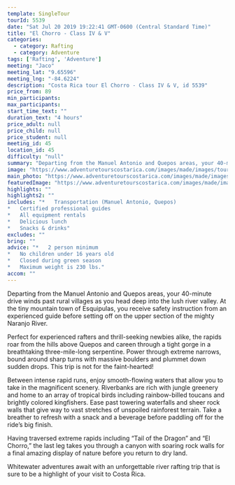 ```yaml
---
template: SingleTour
tourId: 5539
date: "Sat Jul 20 2019 19:22:41 GMT-0600 (Central Standard Time)"
title: "El Chorro - Class IV & V"
categories: 
  - category: Rafting
  - category: Adventure
tags: ['Rafting', 'Adventure']
meeting: "Jaco"
meeting_lat: "9.65596"
meeting_lng: "-84.6224"
description: "Costa Rica tour El Chorro - Class IV & V, id 5539"
price_from: 89
min_participants: 
max_participants: 
start_time_text: ""
duration_text: "4 hours"
price_adult: null
price_child: null
price_student: null
meeting_id: 45
location_id: 45
difficulty: "null"
summary: "Departing from the Manuel Antonio and Quepos areas, your 40-minute drive winds past rural villages as you head deep into the lush river valley. At the tiny mountain town of Esquipulas, you receive safety instruction from an experienced guide before setting off on the upper secti...."
image: "https://www.adventuretourscostarica.com/images/made/images/tours/Rafting/costa-rica-whitewater-rafting-tours_350_250_c1.jpg"
main_photo: "https://www.adventuretourscostarica.com/images/made/images/tours/Rafting/costa-rica-whitewater-rafting-tours_350_250_c1.jpg"
featuredImage: "https://www.adventuretourscostarica.com/images/made/images/tours/Rafting/costa-rica-whitewater-rafting-tours_350_250_c1.jpg"
highlights: ""
highlights2: ""
includes: "*   Transportation (Manuel Antonio, Quepos)
*   Certified professional guides
*   All equipment rentals
*   Delicious lunch
*   Snacks & drinks"
excludes: ""
bring: ""
advice: "*   2 person minimum
*   No children under 16 years old
*   Closed during green season
*   Maximum weight is 230 lbs."
accom: ""
---
```

Departing from the Manuel Antonio and Quepos areas, your 40-minute drive winds past rural villages as you head deep into the lush river valley. At the tiny mountain town of Esquipulas, you receive safety instruction from an experienced guide before setting off on the upper section of the mighty Naranjo River.

Perfect for experienced rafters and thrill-seeking newbies alike, the rapids roar from the hills above Quepos and careen through a tight gorge in a breathtaking three-mile-long serpentine. Power through extreme narrows, bound around sharp turns with massive boulders and plummet down sudden drops. This trip is not for the faint-hearted!

Between intense rapid runs, enjoy smooth-flowing waters that allow you to take in the magnificent scenery. Riverbanks are rich with jungle greenery and home to an array of tropical birds including rainbow-billed toucans and brightly colored kingfishers. Ease past towering waterfalls and sheer rock walls that give way to vast stretches of unspoiled rainforest terrain. Take a breather to refresh with a snack and a beverage before paddling off for the ride’s big finish.

Having traversed extreme rapids including “Tail of the Dragon” and “El Chorro,” the last leg takes you through a canyon with soaring rock walls for a final amazing display of nature before you return to dry land.

Whitewater adventures await with an unforgettable river rafting trip that is sure to be a highlight of your visit to Costa Rica.